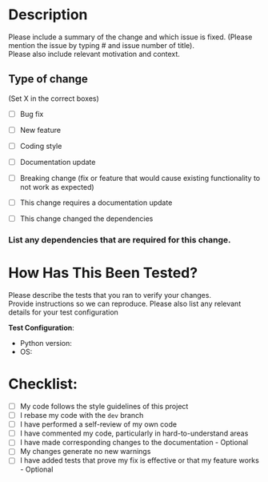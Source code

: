 # Description

Please include a summary of the change and which issue is fixed. (Please mention the issue by typing # and issue number of title).  
Please also include relevant motivation and context.

## Type of change

(Set X in the correct boxes)

- [ ] Bug fix 
- [ ] New feature
- [ ] Coding style
- [ ] Documentation update  

- [ ] Breaking change (fix or feature that would cause existing functionality to not work as expected)
- [ ] This change requires a documentation update
- [ ] This change changed the dependencies

### List any dependencies that are required for this change.

# How Has This Been Tested?

Please describe the tests that you ran to verify your changes.  
Provide instructions so we can reproduce. Please also list any relevant details for your test configuration


**Test Configuration**:
* Python version:
* OS:

# Checklist:

- [ ] My code follows the style guidelines of this project
- [ ] I rebase my code with the `dev` branch
- [ ] I have performed a self-review of my own code
- [ ] I have commented my code, particularly in hard-to-understand areas
- [ ] I have made corresponding changes to the documentation - Optional
- [ ] My changes generate no new warnings
- [ ] I have added tests that prove my fix is effective or that my feature works - Optional
